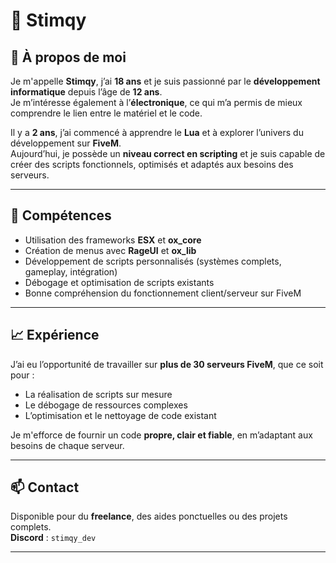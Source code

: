 # 👋 Stimqy

## 🧠 À propos de moi

Je m'appelle **Stimqy**, j’ai **18 ans** et je suis passionné par le **développement informatique** depuis l’âge de **12 ans**.  
Je m’intéresse également à l’**électronique**, ce qui m’a permis de mieux comprendre le lien entre le matériel et le code.

Il y a **2 ans**, j’ai commencé à apprendre le **Lua** et à explorer l’univers du développement sur **FiveM**.  
Aujourd’hui, je possède un **niveau correct en scripting** et je suis capable de créer des scripts fonctionnels, optimisés et adaptés aux besoins des serveurs.

---

## 🔧 Compétences

- Utilisation des frameworks **ESX** et **ox_core**
- Création de menus avec **RageUI** et **ox_lib**
- Développement de scripts personnalisés (systèmes complets, gameplay, intégration)
- Débogage et optimisation de scripts existants
- Bonne compréhension du fonctionnement client/serveur sur FiveM
---

## 📈 Expérience

J’ai eu l’opportunité de travailler sur **plus de 30 serveurs FiveM**, que ce soit pour :  
- La réalisation de scripts sur mesure  
- Le débogage de ressources complexes  
- L’optimisation et le nettoyage de code existant  

Je m'efforce de fournir un code **propre, clair et fiable**, en m’adaptant aux besoins de chaque serveur.

---

## 📫 Contact

Disponible pour du **freelance**, des aides ponctuelles ou des projets complets.  
**Discord** : `stimqy_dev`

---

